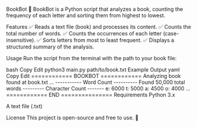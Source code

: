 BookBot 📖
BookBot is a Python script that analyzes a book, counting the frequency of each letter and sorting them from highest to lowest.

Features
✅ Reads a text file (book) and processes its content.
✅ Counts the total number of words.
✅ Counts the occurrences of each letter (case-insensitive).
✅ Sorts letters from most to least frequent.
✅ Displays a structured summary of the analysis.

Usage
Run the script from the terminal with the path to your book file:

bash
Copy
Edit
python3 main.py path/to/book.txt
Example Output
yaml
Copy
Edit
============ BOOKBOT ============
Analyzing book found at book.txt ...
----------- Word Count ----------
Found 50,000 total words
--------- Character Count -------
e: 6000
t: 5000
a: 4500
o: 4000
...
============ END ===============
Requirements
Python 3.x

A text file (.txt)

License
This project is open-source and free to use. 🚀
